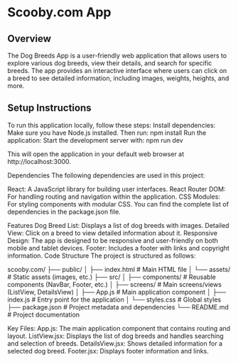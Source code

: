 # Scooby.com App

## Overview
The Dog Breeds App is a user-friendly web application that allows users to explore various dog breeds, view their details, and search for specific breeds. The app provides an interactive interface where users can click on a breed to see detailed information, including images, weights, heights, and more. 

## Setup Instructions

To run this application locally, follow these steps:
Install dependencies: Make sure you have Node.js installed. Then run:
npm install
Run the application: Start the development server with:
npm run dev

This will open the application in your default web browser at http://localhost:3000.

Dependencies
The following dependencies are used in this project:

React: A JavaScript library for building user interfaces.
React Router DOM: For handling routing and navigation within the application.
CSS Modules: For styling components with modular CSS.
You can find the complete list of dependencies in the package.json file.

Features
Dog Breed List: Displays a list of dog breeds with images.
Detailed View: Click on a breed to view detailed information about it.
Responsive Design: The app is designed to be responsive and user-friendly on both mobile and tablet devices.
Footer: Includes a footer with links and copyright information.
Code Structure
The project is structured as follows:


scooby.com/
├── public/
│   ├── index.html          # Main HTML file
│   └── assets/             # Static assets (images, etc.)
├── src/
│   ├── components/         # Reusable components (NavBar, Footer, etc.)
│   ├── screens/            # Main screens/views (ListView, DetailsView)
│   ├── App.js              # Main application component
│   ├── index.js            # Entry point for the application
│   └── styles.css          # Global styles
├── package.json             # Project metadata and dependencies
└── README.md                # Project documentation


Key Files:
App.js: The main application component that contains routing and layout.
ListView.jsx: Displays the list of dog breeds and handles searching and selection of breeds.
DetailsView.jsx: Shows detailed information for a selected dog breed.
Footer.jsx: Displays footer information and links.
